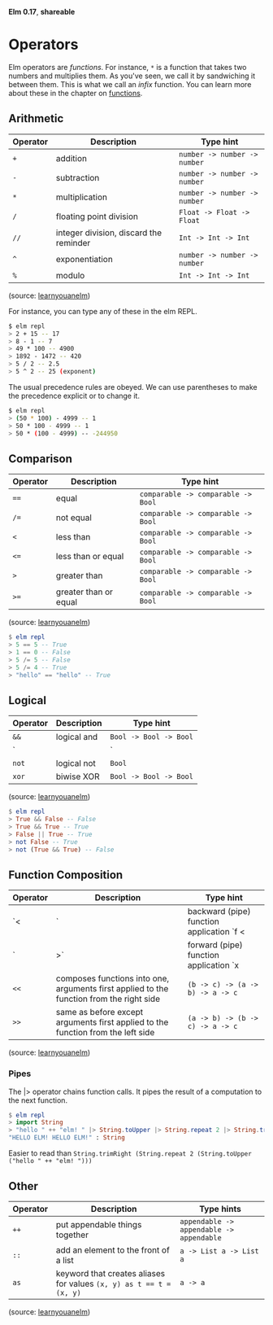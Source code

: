 **Elm 0.17**, **shareable** 

# Operators

Elm operators are _functions_. For instance, `*` is a function that takes two numbers and multiplies them. As you've seen, we call it by sandwiching it between them. This is what we call an *infix* function. You can learn more about these in the chapter on [functions](../type/03-function.md).

## Arithmetic

|Operator|Description|Type hint|
|--------|-----------|----------|
|`+`|addition|`number -> number -> number`
|`-`|subtraction|`number -> number -> number`
|`*`|multiplication|`number -> number -> number`
|`/`|floating point division|`Float -> Float -> Float`
|`//`|integer division, discard the reminder|`Int -> Int -> Int`
|`^`|exponentiation|`number -> number -> number`
|`%`|modulo|`Int -> Int -> Int`

(source: [learnyouanelm](https://github.com/learnyouanelm/learnyouanelm.github.io/blob/master/pages/02-starting-out.md))

For instance, you can type any of these in the elm REPL. 

```bash
$ elm repl
> 2 + 15 -- 17
> 8 - 1 -- 7
> 49 * 100 -- 4900
> 1892 - 1472 -- 420
> 5 / 2 -- 2.5
> 5 ^ 2 -- 25 (exponent)
```

The usual precedence rules are obeyed. We can use parentheses to make the precedence explicit or to change it.

```bash
$ elm repl
> (50 * 100) - 4999 -- 1
> 50 * 100 - 4999 -- 1
> 50 * (100 - 4999) -- -244950
```

## Comparison

|Operator|Description|Type hint|
|--------|-----------|----------|
|`==`|equal|`comparable -> comparable -> Bool`
|`/=`|not equal|`comparable -> comparable -> Bool`
|`<`|less than|`comparable -> comparable -> Bool`
|`<=`|less than or equal|`comparable -> comparable -> Bool`
|`>`|greater than|`comparable -> comparable -> Bool`
|`>=`|greater than or equal|`comparable -> comparable -> Bool`

(source: [learnyouanelm](https://github.com/learnyouanelm/learnyouanelm.github.io/blob/master/pages/02-starting-out.md))

```elm
$ elm repl
> 5 == 5 -- True
> 1 == 0 -- False
> 5 /= 5 -- False
> 5 /= 4 -- True
> "hello" == "hello" -- True
```

## Logical

|Operator|Description|Type hint|
|--------|-----------|----------|
|`&&`|logical and|`Bool -> Bool -> Bool`
|`||`|logical or|`Bool -> Bool -> Bool`
|`not`|logical not|`Bool`
|`xor`|biwise XOR|`Bool -> Bool -> Bool`

(source: [learnyouanelm](https://github.com/learnyouanelm/learnyouanelm.github.io/blob/master/pages/02-starting-out.md))

```elm
$ elm repl
> True && False -- False
> True && True -- True
> False || True -- True
> not False -- True
> not (True && True) -- False
```

## Function Composition

|Operator|Description|Type hint|
|--------|-----------|----------|
|`<|`|backward (pipe) function application `f <| x == f x`|`(a -> b) -> a -> b`
|`|>`|forward (pipe) function application `x |> f == f x`|`a -> (a -> b) -> b`
|`<<`|composes functions into one, arguments first applied to the function from the right side|`(b -> c) -> (a -> b) -> a -> c`
|`>>`|same as before except arguments first applied to the function from the left side|`(a -> b) -> (b -> c) -> a -> c`

(source: [learnyouanelm](https://github.com/learnyouanelm/learnyouanelm.github.io/blob/master/pages/02-starting-out.md))

### Pipes

The |> operator chains function calls. It pipes the result of a computation to the next function. 

```elm
$ elm repl
> import String
> "hello " ++ "elm! " |> String.toUpper |> String.repeat 2 |> String.trimRight
"HELLO ELM! HELLO ELM!" : String
```

Easier to read than 
`String.trimRight (String.repeat 2 (String.toUpper ("hello " ++ "elm! ")))`

## Other

|Operator|Description|Type hints|
|--------|-----------|----------|
|`++`|put appendable things together|`appendable -> appendable -> appendable`|
|`::`|add an element to the front of a list|`a -> List a -> List a`|
|`as`|keyword that creates aliases for values `(x, y) as t == t = (x, y)`|`a -> a`|

(source: [learnyouanelm](https://github.com/learnyouanelm/learnyouanelm.github.io/blob/master/pages/02-starting-out.md))